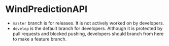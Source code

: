 # WindPredictionAPI

- `master` branch is for releases. It is not actively worked on by developers.
- `develop` is the default branch for developers. Although it is protected by pull requests and blocked pushing, developers should branch from here to make a feature branch.


